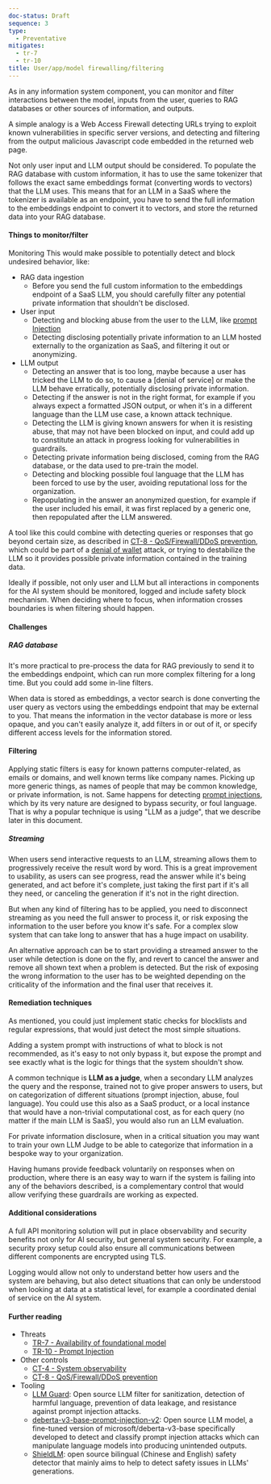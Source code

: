 ```yaml
---
doc-status: Draft
sequence: 3
type:
  - Preventative
mitigates:
  - tr-7
  - tr-10
title: User/app/model firewalling/filtering
---
```


As in any information system component, you can monitor and filter interactions between the model, inputs from the user, queries to RAG databases or other sources of information, and outputs.

A simple analogy is a Web Access Firewall detecting URLs trying to exploit known vulnerabilities in specific server versions, and detecting and filtering from the output malicious Javascript code embedded in the returned web page.

Not only user input and LLM output should be considered. To populate the RAG database with custom information, it has to use the same tokenizer that follows the exact same embeddings format (converting words to vectors) that the LLM uses. This means that for an LLM in a SaaS where the tokenizer is available as an endpoint, you have to send the full information to the embeddings endpoint to convert it to vectors, and store the returned data into your RAG database.

#### Things to monitor/filter

Monitoring This would make possible to potentially detect and block undesired behavior, like:

* RAG data ingestion
  * Before you send the full custom information to the embeddings endpoint of a SaaS LLM, you should carefully filter any potential private information that shouldn't be disclosed.
* User input
  * Detecting and blocking abuse from the user to the LLM, like [prompt Injection](#TR-10)
  * Detecting disclosing potentially private information to an LLM hosted externally to the organization as SaaS, and filtering it out or anonymizing.
* LLM output
  * Detecting an answer that is too long, maybe because a user has tricked the LLM to do so, to cause a [denial of service] or make the LLM behave erratically, potentially disclosing private information.
  * Detecting if the answer is not in the right format, for example if you always expect a formatted JSON output, or when it's in a different language than the LLM use case, a known attack technique.
  * Detecting the LLM is giving known answers for when it is resisting abuse, that may not have been blocked on input, and could add up to constitute an attack in progress looking for vulnerabilities in guardrails.
  * Detecting private information being disclosed, coming from the RAG database, or the data used to pre-train the model.
  * Detecting and blocking possible foul language that the LLM has been forced to use by the user, avoiding reputational loss for the organization.
  * Repopulating in the answer an anonymized question, for example if the user included his email, it was first replaced by a generic one, then repopulated after the LLM answered.

A tool like this could combine with detecting queries or responses that go beyond certain size, as described in [CT-8	- QoS/Firewall/DDoS prevention](#CT-8), which could be part of a [denial of wallet](#TR-7) attack, or trying to destabilize the LLM so it provides possible private information contained in the training data.

Ideally if possible, not only user and LLM but all interactions in components for the AI system should be monitored, logged and include safety block mechanism.
When deciding where to focus, when information crosses boundaries is when filtering should happen.

#### Challenges

##### RAG database

It's more practical to pre-process the data for RAG previously to send it to the embeddings endpoint, which can run more complex filtering for a long time. But you could add some in-line filters.

When data is stored as embeddings, a vector search is done converting the user query as vectors using the embeddings endpoint that may be external to you. That means the information in the vector database is more or less opaque, and you can't easily analyze it, add filters in or out of it, or specify different access levels for the information stored.
  
 #### Filtering 

Applying static filters is easy for known patterns computer-related, as emails or domains, and well known terms like company names. Picking up more generic things, as names of people that may be common knowledge, or private information, is not. Same happens for detecting [prompt injections](#TR-10), which by its very nature are designed to bypass security, or foul language. That is why a popular technique is using "LLM as a judge", that we describe later in this document.

##### Streaming

When users send interactive requests to an LLM, streaming allows them to progressively receive the result word by word. This is a great improvement to usability, as users can see progress, read the answer while it's being generated, and act before it's complete, just taking the first part if it's all they need, or canceling the generation if it's not in the right direction. 

But when any kind of filtering has to be applied, you need to disconnect streaming as you need the full answer to process it, or risk exposing the information to the user before you know it's safe. For a complex slow system that can take long to answer that has a huge impact on usability.

An alternative approach can be to start providing a streamed answer to the user while detection is done on the fly, and revert to cancel the answer and remove all shown text when a problem is detected. But the risk of exposing the wrong information to the user has to be weighted depending on the criticality of the information and the final user that receives it.

#### Remediation techniques

As mentioned, you could just implement static checks for blocklists and regular expressions, that would just detect the most simple situations.

Adding a system prompt with instructions of what to block is not recommended, as it's easy to not only bypass it, but expose the prompt and see exactly what is the logic for things that the system shouldn't show.

A common technique is **LLM as a judge**, when a secondary LLM analyzes the query and the response, trained not to give proper answers to users, but on categorization of different situations (prompt injection, abuse, foul language). You could use this also as a SaaS product, or a local instance that would have a non-trivial computational cost, as for each query (no matter if the main LLM is SaaS), you would also run an LLM evaluation.

For private information disclosure, when in a critical situation you may want to train your own LLM Judge to be able to categorize that information in a bespoke way to your organization.

Having humans provide feedback voluntarily on responses when on production, where there is an easy way to warn if the system is failing into any of the behaviors described, is a complementary control that would allow verifying these guardrails are working as expected.

#### Additional considerations

A full API monitoring solution will put in place observability and security benefits not only for AI security, but general system security. For example, a security proxy setup could also ensure all communications between different components are encrypted using TLS.

Logging would allow not only to understand better how users and the system are behaving, but also detect situations that can only be understood when looking at data at a statistical level, for example a coordinated denial of service on the AI system.

#### Further reading

* Threats
  * [TR-7 - Availability of foundational model](#TR-7)
  * [TR-10 - Prompt Injection](#TR-10)
* Other controls
  * [CT-4	-	System observability](#CT-4)
  * [CT-8 - QoS/Firewall/DDoS prevention](#CT-8)
* Tooling
  * [LLM Guard](https://github.com/protectai/llm-guard): Open source LLM filter for sanitization, detection of harmful language, prevention of data leakage, and resistance against prompt injection attacks.
  * [deberta-v3-base-prompt-injection-v2](https://huggingface.co/protectai/deberta-v3-base-prompt-injection-v2): Open source LLM model, a fine-tuned version of microsoft/deberta-v3-base specifically developed to detect and classify prompt injection attacks which can manipulate language models into producing unintended outputs.
  * [ShieldLM](https://github.com/thu-coai/ShieldLM): open source bilingual (Chinese and English) safety detector that mainly aims to help to detect safety issues in LLMs' generations.

